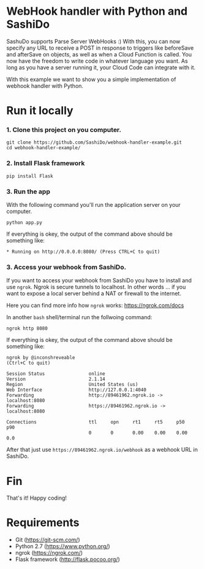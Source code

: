 # WebHook handler with Python and SashiDo

SashuDo supports Parse Server WebHooks :) With this, you can now specify any URL to receive a POST in response to triggers like beforeSave and afterSave on objects, as well as when a Cloud Function is called. You now have the freedom to write code in whatever language you want. As long as you have a server running it, your Cloud Code can integrate with it.

With this example we want to show you a simple implementation of webhook handler with Python.

# Run it locally

### 1. Clone this project on you computer.

```
git clone https://github.com/SashiDo/webhook-handler-example.git
cd webhook-handler-example/
```

### 2. Install Flask framework

```
pip install Flask
```

### 3. Run the app

With the following command you'll run the application server on your computer. 

```
python app.py
```

If everything is okey, the output of the command above should be something like:

```
* Running on http://0.0.0.0:8080/ (Press CTRL+C to quit)
```

### 3. Access your webhook from SashiDo.

If you want to access your webhook from SashiDo you have to install and use `ngrok`.  Ngrok is secure tunnels to localhost. In other words ... if you want to expose a local server behind a NAT or firewall to the internet.

Here you can find more info how `ngrok` works: https://ngrok.com/docs


In another `bash` shell/terminal run the follwoing command:

```
ngrok http 8080
```

If everything is okey, the output of the command above should be something like:

```
ngrok by @inconshreveable                                                                                                                     (Ctrl+C to quit)

Session Status                online
Version                       2.1.14
Region                        United States (us)
Web Interface                 http://127.0.0.1:4040
Forwarding                    http://89461962.ngrok.io -> localhost:8080
Forwarding                    https://89461962.ngrok.io -> localhost:8080

Connections                   ttl     opn     rt1     rt5     p50     p90
                              0       0       0.00    0.00    0.00    0.0
```

After that just use `https://89461962.ngrok.io/webhook` as a webhook URL in SashiDo.

# Fin

That's it! Happy coding!

# Requirements
- Git (https://git-scm.com/)
- Python 2.7 (https://www.python.org/)
- ngrok (https://ngrok.com/)
- Flask framework (http://flask.pocoo.org/)
